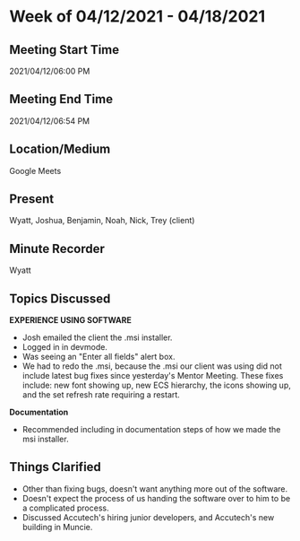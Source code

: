# Week of 04/12/2021 - 04/18/2021

## Meeting Start Time

2021/04/12/06:00 PM

## Meeting End Time

2021/04/12/06:54 PM

## Location/Medium

Google Meets

## Present

Wyatt, Joshua, Benjamin, Noah, Nick, Trey (client)

## Minute Recorder

Wyatt

## Topics Discussed
<b>EXPERIENCE USING SOFTWARE</b>
<ul>
  <li>Josh emailed the client the .msi installer.</li>
  <li>Logged in in devmode.</li>
  <li>Was seeing an "Enter all fields" alert box.</li>
  <li>We had to redo the .msi, because the .msi our client was using did not include latest bug fixes since yesterday's Mentor Meeting. These fixes include: new font showing up, new ECS hierarchy, the icons showing up, and the set refresh rate requiring a restart.</li>
</ul>

<b>Documentation</b>
<ul>
  <li>Recommended including in documentation steps of how we made the msi installer.</li>
</ul>

## Things Clarified
<ul>
  <li>Other than fixing bugs, doesn't want anything more out of the software.</li>
  <li>Doesn't expect the process of us handing the software over to him to be a complicated process.</li>
  <li>Discussed Accutech's hiring junior developers, and Accutech's new building in Muncie.</li>
</ul>
